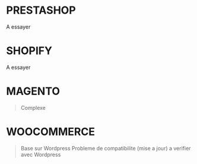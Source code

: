 



# PRESTASHOP

A essayer

# SHOPIFY

A essayer

# MAGENTO

> Complexe

# WOOCOMMERCE

> Base sur Wordpress
> Probleme de compatibilite (mise a jour) a verifier avec Wordpress
